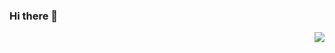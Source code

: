### Hi there 👋

<img align="right" src="https://github-readme-stats.vercel.app/api?username=caozhong1996&show_icons=true&icon_color=0366d6&text_color=24292e&bg_color=ffffff&hide_title=true" />
